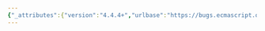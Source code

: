 ```yaml
---
{"_attributes":{"version":"4.4.4+","urlbase":"https://bugs.ecmascript.org/","maintainer":"dherman@mozilla.com"},"bug":{"bug_id":4067,"creation_ts":"2015-02-21 11:37:00 -0800","short_desc":"B.3.3: steps \"2.b.i.1-3\"","delta_ts":"2015-03-04 18:58:22 -0800","product":"Draft for 6th Edition","component":"editorial issue","version":"Rev 34: February 20, 2015 Release Candidate 1","rep_platform":"All","op_sys":"All","bug_status":"RESOLVED","resolution":"FIXED","priority":"Normal","bug_severity":"normal","everconfirmed":true,"reporter":{"uid":"jmdyck","name":"Michael Dyck"},"assigned_to":{"uid":"allen","name":"Allen Wirfs-Brock"},"long_desc":[{"commentid":13242,"comment_count":0,"who":{"uid":"jmdyck","name":"Michael Dyck"},"bug_when":"2015-02-21 11:37:28 -0800","thetext":"In B.3.3 \"Block-Level Function Declarations Web Legacy Compatibility Semantics\",\nthe last para says:\n    ... a warning should be produced for each function whose function code\n    contains a FunctionDeclaration for which steps 2.b.i.1-3 will be performed.\nbut steps 2.b.i.1-3 don't exist.\n\nChange to 1.a.ii.1-3, presumably."},{"commentid":13272,"comment_count":1,"who":{"uid":"allen","name":"Allen Wirfs-Brock"},"bug_when":"2015-02-23 17:57:42 -0800","thetext":"fixed in rev35 editor's draft"},{"commentid":13543,"comment_count":2,"who":{"uid":"allen","name":"Allen Wirfs-Brock"},"bug_when":"2015-03-04 18:58:22 -0800","thetext":"fixed in rev35"}]}}
---
```

